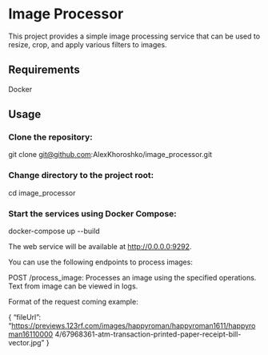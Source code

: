 # Image Processor

This project provides a simple image processing service that can be used to resize, crop, and apply various filters to images.

## Requirements

Docker

## Usage

### Clone the repository:
git clone git@github.com:AlexKhoroshko/image_processor.git

### Change directory to the project root:
cd image_processor

### Start the services using Docker Compose:
docker-compose up --build

The web service will be available at http://0.0.0.0:9292. 

You can use the following endpoints to process images:

POST /process_image: Processes an image using the specified operations.
Text from image can be viewed in logs.

Format of the request coming example:

{
“fileUrl”:
“https://previews.123rf.com/images/happyroman/happyroman1611/happyroman16110000
4/67968361-atm-transaction-printed-paper-receipt-bill-vector.jpg”
}
